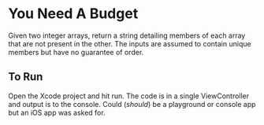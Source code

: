 # You Need A Budget

Given two integer arrays, return a string detailing members of each array that are not present in the other.  The inputs are assumed to contain unique members but have no guarantee of order.

## To Run

Open the Xcode project and hit run.  The code is in a single ViewController and output is to the console.  Could (*should*) be a playground or console app but an iOS app was asked for.